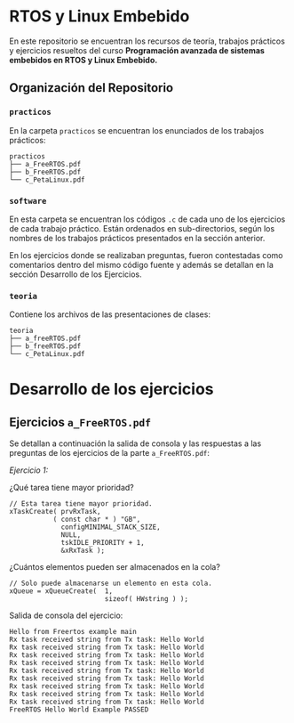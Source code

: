 # RTOS y Linux Embebido 

En este repositorio se encuentran los recursos de teoría, trabajos prácticos y ejercicios resueltos del curso **Programación avanzada de sistemas embebidos en RTOS y Linux Embebido.**

## Organización del Repositorio

### `practicos`

En la carpeta `practicos` se encuentran los enunciados de los trabajos prácticos: 

```
practicos
├── a_FreeRTOS.pdf
├── b_FreeRTOS.pdf
└── c_PetaLinux.pdf
```

### `software`

En esta carpeta se encuentran los códigos `.c` de cada uno de los ejercicios de cada trabajo práctico. Están ordenados en sub-directorios, según los nombres de los trabajos prácticos presentados en la sección anterior. 

En los ejercicios donde se realizaban preguntas, fueron contestadas como comentarios dentro del mismo código fuente y además se detallan en la sección Desarrollo de los Ejercicios. 

### `teoria`

Contiene los archivos de las presentaciones de clases:

```
teoria
├── a_freeRTOS.pdf
├── b_freeRTOS.pdf
└── c_PetaLinux.pdf
```


# Desarrollo de los ejercicios

## Ejercicios `a_FreeRTOS.pdf`

Se detallan a continuación la salida de consola y las respuestas a las preguntas de los ejercicios de la parte `a_FreeRTOS.pdf`:

*Ejercicio 1:*

¿Qué tarea tiene mayor prioridad?

```
// Esta tarea tiene mayor prioridad.
xTaskCreate( prvRxTask,
           ( const char * ) "GB",
             configMINIMAL_STACK_SIZE,
             NULL,
             tskIDLE_PRIORITY + 1,
             &xRxTask );
```

¿Cuántos elementos pueden ser almacenados en la cola?

```
// Solo puede almacenarse un elemento en esta cola.
xQueue = xQueueCreate( 	1, 
                        sizeof( HWstring ) );
```

Salida de consola del ejercicio: 

```
Hello from Freertos example main
Rx task received string from Tx task: Hello World
Rx task received string from Tx task: Hello World
Rx task received string from Tx task: Hello World
Rx task received string from Tx task: Hello World
Rx task received string from Tx task: Hello World
Rx task received string from Tx task: Hello World
Rx task received string from Tx task: Hello World
Rx task received string from Tx task: Hello World
Rx task received string from Tx task: Hello World
FreeRTOS Hello World Example PASSED
```

